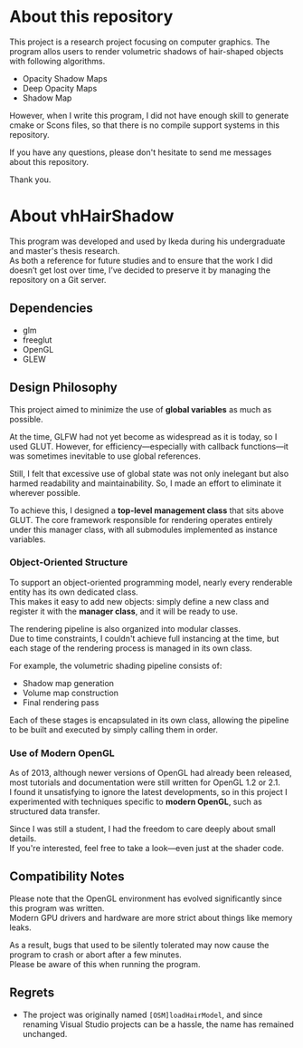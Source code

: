# About this repository

This project is a research project focusing on computer graphics.
The program allos users to render volumetric shadows of hair-shaped objects with following algorithms.

- Opacity Shadow Maps
- Deep Opacity Maps
- Shadow Map

However, when I write this program, I did not have enough skill to generate cmake or Scons files, so that there is no compile support systems in this repository.

If you have any questions, please don't hesitate to send me messages about this repository.

Thank you.

# About vhHairShadow

This program was developed and used by Ikeda during his undergraduate and master's thesis research.  
As both a reference for future studies and to ensure that the work I did doesn’t get lost over time, I’ve decided to preserve it by managing the repository on a Git server.

## Dependencies

- glm  
- freeglut  
- OpenGL  
- GLEW  

## Design Philosophy

This project aimed to minimize the use of **global variables** as much as possible.

At the time, GLFW had not yet become as widespread as it is today, so I used GLUT. However, for efficiency—especially with callback functions—it was sometimes inevitable to use global references.

Still, I felt that excessive use of global state was not only inelegant but also harmed readability and maintainability. So, I made an effort to eliminate it wherever possible.

To achieve this, I designed a **top-level management class** that sits above GLUT. The core framework responsible for rendering operates entirely under this manager class, with all submodules implemented as instance variables.

### Object-Oriented Structure

To support an object-oriented programming model, nearly every renderable entity has its own dedicated class.  
This makes it easy to add new objects: simply define a new class and register it with the **manager class**, and it will be ready to use.

The rendering pipeline is also organized into modular classes.  
Due to time constraints, I couldn't achieve full instancing at the time, but each stage of the rendering process is managed in its own class.

For example, the volumetric shading pipeline consists of:

- Shadow map generation  
- Volume map construction  
- Final rendering pass  

Each of these stages is encapsulated in its own class, allowing the pipeline to be built and executed by simply calling them in order.

### Use of Modern OpenGL

As of 2013, although newer versions of OpenGL had already been released, most tutorials and documentation were still written for OpenGL 1.2 or 2.1.  
I found it unsatisfying to ignore the latest developments, so in this project I experimented with techniques specific to **modern OpenGL**, such as structured data transfer.

Since I was still a student, I had the freedom to care deeply about small details.  
If you're interested, feel free to take a look—even just at the shader code.

## Compatibility Notes

Please note that the OpenGL environment has evolved significantly since this program was written.  
Modern GPU drivers and hardware are more strict about things like memory leaks.

As a result, bugs that used to be silently tolerated may now cause the program to crash or abort after a few minutes.  
Please be aware of this when running the program.

## Regrets

- The project was originally named `[OSM]loadHairModel`, and since renaming Visual Studio projects can be a hassle, the name has remained unchanged.
